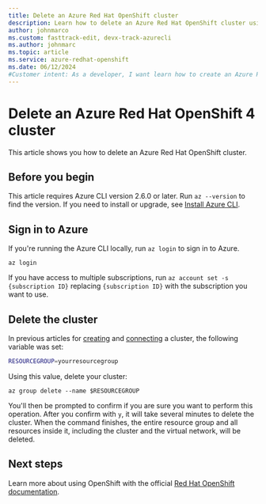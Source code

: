 ```yaml
---
title: Delete an Azure Red Hat OpenShift cluster
description: Learn how to delete an Azure Red Hat OpenShift cluster using the Azure CLI.
author: johnmarco
ms.custom: fasttrack-edit, devx-track-azurecli
ms.author: johnmarc
ms.topic: article
ms.service: azure-redhat-openshift
ms.date: 06/12/2024
#Customer intent: As a developer, I want learn how to create an Azure Red Hat OpenShift cluster, scale it, and then clean up resources so that I am not charged for what I'm not using.
---
```


# Delete an Azure Red Hat OpenShift 4 cluster

This article shows you how to delete an Azure Red Hat OpenShift cluster.


## Before you begin

This article requires Azure CLI version 2.6.0 or later. Run `az --version` to find the version. If you need to install or upgrade, see [Install Azure CLI](/cli/azure/install-azure-cli).

## Sign in to Azure

If you're running the Azure CLI locally, run `az login` to sign in to Azure.

```azurecli
az login
```

If you have access to multiple subscriptions, run `az account set -s {subscription ID}` replacing `{subscription ID}` with the subscription you want to use.

## Delete the cluster

In previous articles for [creating](create-cluster.md) and [connecting](connect-cluster.md) a cluster, the following variable was set:

```bash
RESOURCEGROUP=yourresourcegroup
```

Using this value, delete your cluster:

```azurecli
az group delete --name $RESOURCEGROUP
```

You'll then be prompted to confirm if you are sure you want to perform this operation. After you confirm with `y`, it will take several minutes to delete the cluster. When the command finishes, the entire resource group and all resources inside it, including the cluster and the virtual network, will be deleted.

## Next steps

Learn more about using OpenShift with the official [Red Hat OpenShift documentation](https://docs.openshift.com/container-platform/4.6/welcome/index.html).

